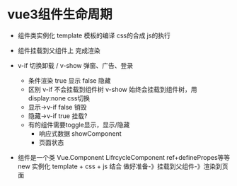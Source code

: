 # vue3组件生命周期
- 组件类实例化
  template 模板的编译  css的合成 js的执行
- 组件挂载到父组件上 完成渲染
- v-if 切换卸载 / v-show
弹窗、广告、登录
  - 条件渲染 true 显示 false 隐藏
  - 区别 v-if 不会挂载到组件树 v-show 始终会挂载到组件树，用 display:none css切换
  - 显示->v-if  false 销毁
  - 隐藏->v-if  true 挂载?
  - 有的组件需要toggle显示，显示/隐藏
    - 响应式数据 showComponent
    - 页面状态

- 组件是一个类 Vue.Component  LifrcycleComponent   ref+definePropes等等  new 实例化
  template + css + js 结合  做好准备-》挂载到父组件-》渲染到页面
